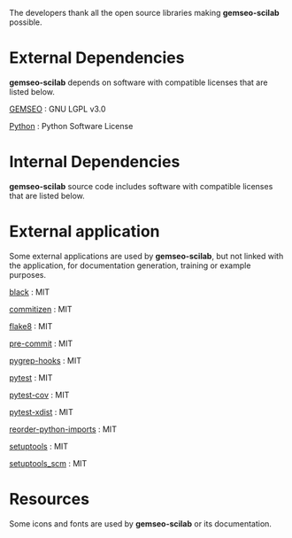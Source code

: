 <!--
Copyright 2021 IRT Saint Exupéry, https://www.irt-saintexupery.com

This work is licensed under the Creative Commons Attribution-ShareAlike 4.0
International License. To view a copy of this license, visit
http://creativecommons.org/licenses/by-sa/4.0/ or send a letter to Creative
Commons, PO Box 1866, Mountain View, CA 94042, USA.
-->

The developers thank all the open source libraries making
**gemseo-scilab** possible.

# External Dependencies

**gemseo-scilab** depends on software with compatible
licenses that are listed below.

[GEMSEO](http://gemseo.org/)
: GNU LGPL v3.0

[Python](http://python.org/)
: Python Software License

# Internal Dependencies

**gemseo-scilab** source code includes software with
compatible licenses that are listed below.

# External application

Some external applications are used by **gemseo-scilab**,
but not linked with the application,
for documentation generation,
training or example purposes.

[black](https://black.readthedocs.io)
: MIT

[commitizen](https://commitizen-tools.github.io/commitizen/)
: MIT

[flake8](https://flake8.pycqa.org)
: MIT

[pre-commit](https://pre-commit.com)
: MIT

[pygrep-hooks](https://github.com/pre-commit/pygrep-hooks)
: MIT

[pytest](https://pytest.org)
: MIT

[pytest-cov](https://pytest-cov.readthedocs.io)
: MIT

[pytest-xdist](https://github.com/pytest-dev/pytest-xdist)
: MIT

[reorder-python-imports](https://github.com/asottile/reorder_python_imports)
: MIT

[setuptools](https://setuptools.readthedocs.io/)
: MIT

[setuptools_scm](https://github.com/pypa/setuptools_scm/)
: MIT

# Resources

Some icons and fonts are used by **gemseo-scilab** or its documentation.
